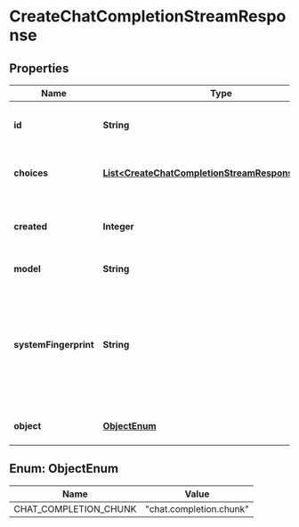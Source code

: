 # CreateChatCompletionStreamResponse

## Properties
Name | Type | Description | Notes
------------ | ------------- | ------------- | -------------
**id** | **String** | A unique identifier for the chat completion. Each chunk has the same ID. | 
**choices** | [**List&lt;CreateChatCompletionStreamResponseChoices&gt;**](CreateChatCompletionStreamResponseChoices.md) | A list of chat completion choices. Can be more than one if &#x60;n&#x60; is greater than 1. | 
**created** | **Integer** | The Unix timestamp (in seconds) of when the chat completion was created. Each chunk has the same timestamp. | 
**model** | **String** | The model to generate the completion. | 
**systemFingerprint** | **String** | This fingerprint represents the backend configuration that the model runs with. Can be used in conjunction with the &#x60;seed&#x60; request parameter to understand when backend changes have been made that might impact determinism.  |  [optional]
**object** | [**ObjectEnum**](#ObjectEnum) | The object type, which is always &#x60;chat.completion.chunk&#x60;. | 

<a name="ObjectEnum"></a>
## Enum: ObjectEnum
Name | Value
---- | -----
CHAT_COMPLETION_CHUNK | &quot;chat.completion.chunk&quot;
